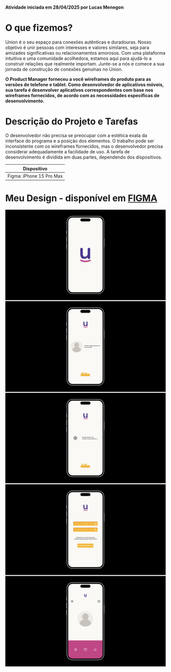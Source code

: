 #### Atividade iniciada em 28/04/2025 por Lucas Menegon

# O que fizemos?

Union é o seu espaço para conexões autênticas e duradouras. Nosso objetivo é unir pessoas com interesses e valores similares, seja para amizades significativas ou relacionamentos amorosos. Com uma plataforma intuitiva e uma comunidade acolhedora, estamos aqui para ajudá-lo a construir relações que realmente importam. Junte-se a nós e comece a sua jornada de construção de conexões genuínas no Union.

**O Product Manager forneceu a você wireframes do produto para as versões de telefone e tablet. Como desenvolvedor de aplicativos móveis, sua tarefa é desenvolver aplicativos correspondentes com base nos wireframes fornecidos, de acordo com as necessidades específicas de desenvolvimento.**

# Descrição do Projeto e Tarefas

O desenvolvedor não precisa se preocupar com a estética exata da interface do programa e a posição dos elementos. O trabalho pode ser inconsistente com os wireframes fornecidos, mas o desenvolvedor precisa considerar adequadamente a facilidade de uso. A tarefa de desenvolvimento é dividida em duas partes, dependendo dos dispositivos.

| Dispositivo           |
|-----------------------|
| Figma: iPhone 15 Pro Max |

# Meu Design - disponível em [FIGMA](https://www.figma.com/design/HKpYk6FmKSxpndbQOCSOBY/Atividade-Aula-7?node-id=0-1&t=nmOVuk8ksZiKvTnM-1)
![Tela 1](image-1.png)
![alt text](image-2.png)
![alt text](image-3.png)
![alt text](image-4.png)
![alt text](image-5.png)



